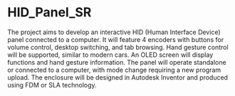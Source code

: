 # HID_Panel_SR


The project aims to develop an interactive HID (Human Interface Device) panel connected to a computer. It will feature 4 encoders with buttons for volume control, desktop switching, and tab browsing. Hand gesture control will be supported, similar to modern cars. An OLED screen will display functions and hand gesture information. The panel will operate standalone or connected to a computer, with mode change requiring a new program upload. The enclosure will be designed in Autodesk Inventor and produced using FDM or SLA technology.



